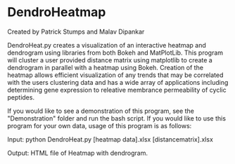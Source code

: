 # DendroHeatmap

Created by Patrick Stumps and Malav Dipankar

DendroHeat.py creates a visualization of an interactive heatmap and dendrogram using libraries from both Bokeh and MatPlotLib.
This program will cluster a user provided distance matrix using matplotlib to create a dendrogram in parallel with a heatmap using Bokeh. Creation of the heatmap allows efficient visualization of any trends that may be correlated with the users clustering data and has a wide array of applications including determining gene expression to releative membrance permeability of cyclic peptides. 

If you would like to see a demonstration of this program, see the "Demonstration" folder and run the bash script. If you would like to use this program for your own data, usage of this program is as follows:

Input: python DendroHeat.py [heatmap data].xlsx [distancematrix].xlsx

Output: HTML file of Heatmap with dendrogram.
